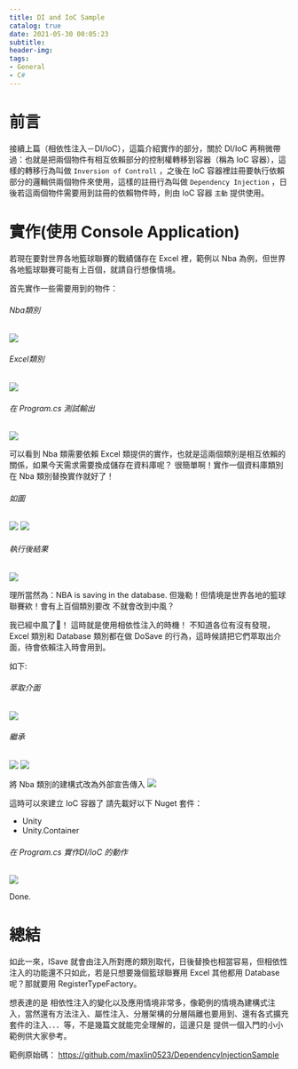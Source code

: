 ```yaml
---
title: DI and IoC Sample
catalog: true
date: 2021-05-30 00:05:23
subtitle:
header-img:
tags:
- General
- C#
---
```

# 前言
接續上篇（相依性注入－DI/IoC），這篇介紹實作的部分，關於 DI/IoC 再稍微帶過：也就是把兩個物件有相互依賴部分的控制權轉移到容器（稱為 IoC 容器），這樣的轉移行為叫做 `Inversion of Controll` ，之後在 IoC 容器裡註冊要執行依賴部分的邏輯供兩個物件來使用，這樣的註冊行為叫做 `Dependency Injection` ，日後若這兩個物件需要用到註冊的依賴物件時，則由 IoC 容器 `主動` 提供使用。

# 實作(使用 Console Application)
若現在要對世界各地籃球聯賽的戰績儲存在 Excel 裡，範例以 Nba 為例，但世界各地籃球聯賽可能有上百個，就請自行想像情境。

首先實作一些需要用到的物件：

###### Nba類別
![](https://i.imgur.com/LxvtvoW.png)


###### Excel類別
![](https://i.imgur.com/uMPFXg5.png)


###### 在 Program.cs 測試輸出
![](https://i.imgur.com/TE8a0ZU.png)


可以看到 Nba 類需要依賴 Excel 類提供的實作，也就是這兩個類別是相互依賴的關係，如果今天需求需要換成儲存在資料庫呢？
很簡單啊！實作一個資料庫類別在 Nba 類別替換實作就好了！

###### 如圖
![](https://i.imgur.com/v9n0hEd.png)
![](https://i.imgur.com/9TOr21X.png)
###### 執行後結果
![](https://i.imgur.com/cSs3vwr.png)

理所當然為：NBA is saving in the database.
但幾勒！但情境是世界各地的籃球聯賽欸！會有上百個類別要改
不就會改到中風？

我已經中風了🤬！
這時就是使用相依性注入的時機！
不知道各位有沒有發現，Excel 類別和 Database 類別都在做 DoSave 的行為，這時候請把它們萃取出介面，待會依賴注入時會用到。

如下:
###### 萃取介面
![](https://i.imgur.com/ZPWTQJi.png)
###### 繼承
![](https://i.imgur.com/9JLlCk8.png)
![](https://i.imgur.com/ieqHDWc.png)

將 Nba 類別的建構式改為外部宣告傳入
![](https://i.imgur.com/JGMrIMH.png)

這時可以來建立 IoC 容器了
請先載好以下 Nuget 套件：
* Unity
* Unity.Container


###### 在 Program.cs 實作DI/IoC 的動作

![](https://i.imgur.com/IZn81ii.png)


Done.
# 總結
如此一來，ISave 就會由注入所對應的類別取代，日後替換也相當容易，但相依性注入的功能還不只如此，若是只想要幾個籃球聯賽用 Excel 其他都用 Database 呢？那就要用 RegisterTypeFactory。

想表達的是
相依性注入的變化以及應用情境非常多，像範例的情境為建構式注入，當然還有方法注入、屬性注入、分層架構的分層隔離也要用到、還有各式擴充套件的注入．．．等，不是幾篇文就能完全理解的，這邊只是
提供一個入門的小小範例供大家參考。

範例原始碼： https://github.com/maxlin0523/DependencyInjectionSample